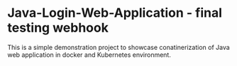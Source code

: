 # Java-Login-Web-Application - final testing webhook
This is a simple demonstration project to showcase conatinerization of Java web application in docker and Kubernetes environment.
